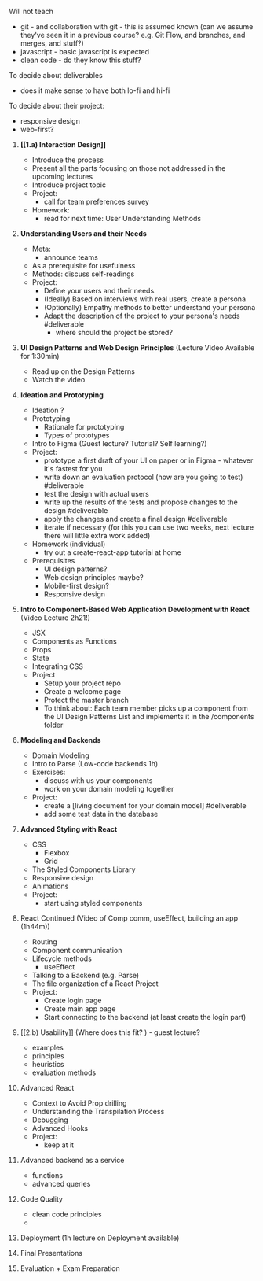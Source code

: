 
Will not teach
- git - and collaboration with git - this is assumed known (can we assume they've seen it in a previous course? e.g. Git Flow, and branches, and merges, and stuff?)
- javascript - basic javascript is expected
- clean code - do they know this stuff? 

To decide about deliverables
- does it make sense to have both lo-fi and hi-fi 

To decide about their project: 
- responsive design
- web-first? 


1. **[[1.a) Interaction Design]]**
	- Introduce the process
	- Present all the parts focusing on those not addressed in the upcoming lectures
	- Introduce project topic
	- Project: 
		- call for team preferences survey
	- Homework:
		- read for next time: User Understanding Methods
2. **Understanding Users and their Needs**
	- Meta:
		- announce teams
	- As a prerequisite for usefulness
	- Methods: discuss self-readings
	- Project: 
		- Define your users and their needs. 
		- (Ideally) Based on interviews with real users, create a persona
		- (Optionally) Empathy methods to better understand your persona
		- Adapt  the description of the project to your persona's needs #deliverable
			- where should the project be stored? 
3. **UI Design Patterns and Web Design Principles** (Lecture Video Available for 1:30min)
	- Read up on the Design Patterns
	- Watch the video
4. **Ideation and Prototyping**
	- Ideation ?
	- Prototyping
		- Rationale for prototyping
		- Types of prototypes
	- Intro to Figma (Guest lecture? Tutorial? Self learning?)
	- Project:
		- prototype a first draft of your UI on paper or in Figma - whatever it's fastest for you
		- write down an evaluation protocol (how are you going to test) #deliverable 
		- test the design with actual users
		- write up the results of the tests and propose changes to the design #deliverable 
		- apply the changes and create a final design #deliverable
		- iterate if necessary (for this you can use two weeks, next lecture there will little extra work added)
	- Homework (individual)
		- try out a create-react-app tutorial at home
	- Prerequisites
		- UI design patterns? 
		- Web design principles maybe? 
		- Mobile-first design?
		- Responsive design
5. **Intro to Component-Based Web Application Development with React** (Video Lecture 2h21!)
	- JSX
	- Components as Functions
	- Props
	- State
	- Integrating CSS
	- Project
		- Setup your project repo
		- Create a welcome page
		- Protect the master branch
		- To think about: Each team member picks up a component from the UI Design Patterns List and implements it in the /components folder
6. **Modeling and Backends** 
	- Domain Modeling
	- Intro to Parse (Low-code backends 1h)
	- Exercises:
		- discuss with us your components
		- work on your domain modeling together
	- Project:
		- create a [living document for your domain model] #deliverable 
		- add some test data in the database
7.  **Advanced Styling with React** 
	- CSS
		- Flexbox
		- Grid
	- The Styled Components Library 
	- Responsive design
	- Animations
	- Project: 
		- start using styled components
8. React Continued (Video of Comp comm, useEffect, building an app (1h44m))
	- Routing 
	- Component communication
	- Lifecycle methods
		- useEffect
	- Talking to a Backend (e.g. Parse)
	- The file organization of a React Project
	- Project:
		- Create login page
		- Create main app page
		- Start connecting to the backend (at least create the login part)




8. [[2.b) Usability]] (Where does this fit? ) - guest lecture? 
	- examples
	- principles
	- heuristics
	- evaluation methods


9. Advanced React
	- Context to Avoid Prop drilling
	- Understanding the Transpilation Process
	- Debugging
	- Advanced Hooks
	- Project:
		- keep at it


10. Advanced backend as a service
	 - functions
	 - advanced queries


11. Code Quality 
	- clean code principles
	- 

12. Deployment (1h lecture on Deployment available)


13. Final Presentations



15. Evaluation + Exam Preparation 